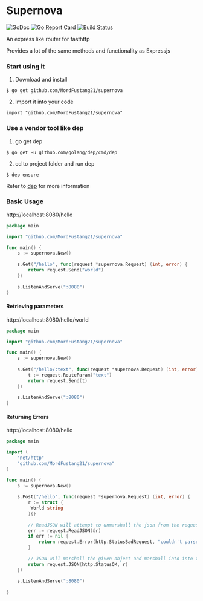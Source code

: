# Supernova
[![GoDoc](https://godoc.org/github.com/MordFustang21/supernova?status.svg)](https://godoc.org/github.com/MordFustang21/supernova)
[![Go Report Card](https://goreportcard.com/badge/github.com/mordfustang21/supernova)](https://goreportcard.com/report/github.com/mordfustang21/supernova)
[![Build Status](https://travis-ci.org/MordFustang21/supernova.svg?branch=v2)](https://travis-ci.org/MordFustang21/supernova)

An express like router for fasthttp

Provides a lot of the same methods and functionality as Expressjs

### Start using it
1. Download and install
```
$ go get github.com/MordFustang21/supernova
```
2. Import it into your code
```
import "github.com/MordFustang21/supernova"
```

### Use a vendor tool like dep
1. go get dep
```
$ go get -u github.com/golang/dep/cmd/dep
```
2. cd to project folder and run dep
```
$ dep ensure
```

Refer to [dep](https://github.com/golang/dep) for more information

### Basic Usage
http://localhost:8080/hello
```go
package main

import "github.com/MordFustang21/supernova"

func main() {
	s := supernova.New()
	
	s.Get("/hello", func(request *supernova.Request) (int, error) {
	    return request.Send("world")
	})
	
	s.ListenAndServe(":8080")
}

```
#### Retrieving parameters
http://localhost:8080/hello/world
```go
package main

import "github.com/MordFustang21/supernova"

func main() {
	s := supernova.New()
	
	s.Get("/hello/:text", func(request *supernova.Request) (int, error) {
		t := request.RouteParam("text")
	    return request.Send(t)
	})
	
	s.ListenAndServe(":8080")
}
```

#### Returning Errors
http://localhost:8080/hello
```go
package main

import (
	"net/http"
	"github.com/MordFustang21/supernova"
)

func main() {
	s := supernova.New()
	
	s.Post("/hello", func(request *supernova.Request) (int, error) {
		r := struct {
		 World string
		}{}
		
		// ReadJSON will attempt to unmarshall the json from the request body into the given struct
		err := request.ReadJSON(&r)
		if err != nil {
		    return request.Error(http.StatusBadRequest, "couldn't parse request", err.Error())
		}
		
		// JSON will marshall the given object and marshall into into the response body
		return request.JSON(http.StatusOK, r)
	})
	
	s.ListenAndServe(":8080")
	
}
```
